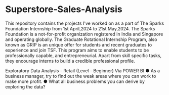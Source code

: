 # Superstore-Sales-Analysis
This repository contains the projects I've worked on as a part of The Sparks Foundation Internship from 1st April,2024 to 21st May,2024.
The Sparks Foundation is a not-for-profit organization registered in India and Singapore and operating globally. The Graduate Rotational Internship Program, also known as GRIP is an unique offer for students and recent graduates to experience and join TSF. This program aims to enable students to be professionally capable, and entrepreneurial. Apart from skill specific tasks, they encourage interns to build a credible professional profile.

Exploratory Data Analysis - Retail (Level - Beginner) Via POWER BI
● As a business manager, try to find out the weak areas where you can work to make more profit.
● What all business problems you can derive by exploring the data?


